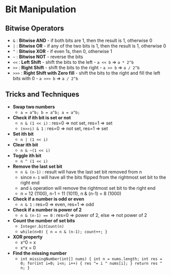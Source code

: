 # Bit Manipulation

## Bitwise Operators

- `&` : **Bitwise AND** - if both bits are 1, then the result is 1, otherwise 0
- `|` : **Bitwise OR** - if any of the two bits is 1, then the result is 1, otherwise 0
- `^` : **Bitwise XOR** - if even 1s, then 0, otherwise 1
- `~` : **Bitwise NOT** - reverse the bits
- `<<` : **Left Shift** - shift the bits to the left - `a << b` => `a * 2^b`
- `>>` : **Right Shift** - shift the bits to the right - `a >> b` => `a / 2^b`
- `>>>` : **Right Shift with Zero fill** - shift the bits to the right and fill the left bits with 0 - `a >>> b` => `a / 2^b`

## Tricks and Techniques

- **Swap two numbers**
    - `a = a^b; b = a^b; a = a^b;`
- **Check if ith bit is set or not**
    - `n & (1 << i)` : res=0 => not set, res=1 => set
    - `(n>>i) & 1` : res=0 => not set, res=1 => set
- **Set ith bit**
    - `n | (1 << i)`
- **Clear ith bit**
    - `n & ~(1 << i)`
- **Toggle ith bit**
    - `n ^ (1 << i)`
- **Remove the last set bit**
    - `n & (n-1)` : result will have the last set bit removed from n
    - since `n-1` will have all the bits flipped from the rightmost set bit to the right end
    - and `&` operation will remove the rightmost set bit to the right end
    - n = 12 (1100), n-1 = 11 (1011), n & (n-1) = 8 (1000)
- **Check if a number is odd or even**
    - `n & 1` : res=0 => even, res=1 => odd
- **Check if a number is power of 2**
    - `n & (n-1) == 0` : res=0 => power of 2, else => not power of 2
- **Count the number of set bits**
    - `Integer.bitCount(n)`
    - `while(n>0) { n = n & (n-1); count++; }`
- **XOR property**
  - x^0 = x
  - x^x = 0
- **Find the missing number**
    - `int missingNumber(int[] nums) { int n = nums.length; int res = 0; for(int i=0; i<n; i++) { res ^= i ^ nums[i]; } return res ^ n; }`
